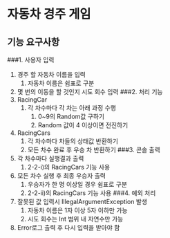 # 자동차 경주 게임
## 기능 요구사항
###1. 사용자 입력
   1. 경주 할 자동차 이름을 입력
      1. 자동차 이름은 쉼표로 구분
   2. 몇 번의 이동을 할 것인지 시도 회수 입력
###2. 처리 기능
   1. RacingCar
      1. 각 차수마다 각 차는 아래 과정 수행
         1. 0~9의 Random값 구하기
         2. Random 값이 4 이상이면 전진하기
   2. RacingCars
      1. 각 차수마다 차들의 상태값 반환하기
      2. 모든 차수 완료 후 우승 차 반환하기
###3. 콘솔 출력
   1. 각 차수마다 실행결과 출력
      1. 2-2-i)의 RacingCars 기능 사용
   2. 모든 차수 실행 후 최종 우승자 출력
      1. 우승자가 한 명 이상일 경우 쉼표로 구분
      2. 2-2-ii)의 RacingCars 기능 사용
###4. 예외 처리
   1. 잘못된 값 입력시 IllegalArgumentException 발생
      1. 자동차 이름은 1자 이상 5자 이하만 가능
      2. 시도 회수는 Int 범위 내 자연수만 가능
   2. Error로그 출력 후 다시 입력을 받아야 함